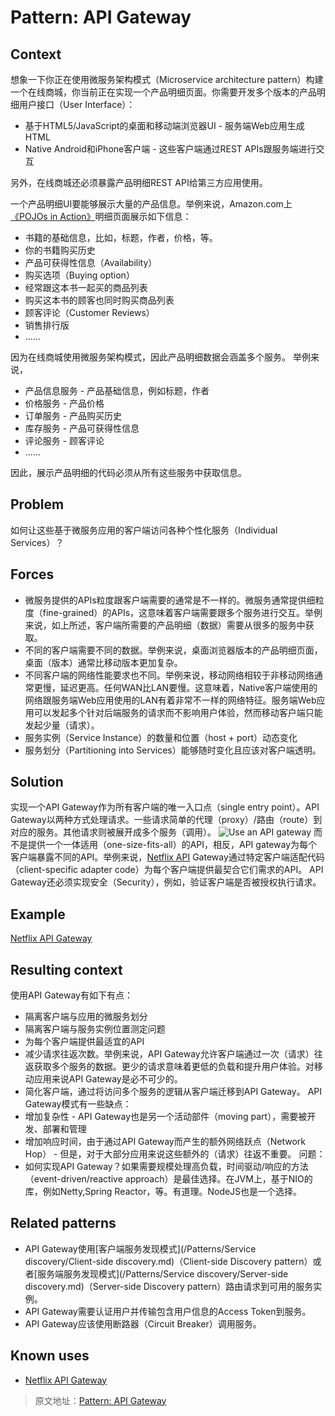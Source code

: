 
# Pattern: API Gateway

## Context

想象一下你正在使用微服务架构模式（Microservice architecture pattern）构建一个在线商城，你当前正在实现一个产品明细页面。你需要开发多个版本的产品明细用户接口（User Interface）：

* 基于HTML5/JavaScript的桌面和移动端浏览器UI - 服务端Web应用生成HTML
* Native Android和iPhone客户端 - 这些客户端通过REST APIs跟服务端进行交互

另外，在线商城还必须暴露产品明细REST API给第三方应用使用。

一个产品明细UI要能够展示大量的产品信息。举例来说，Amazon.com上[《POJOs in Action》](https://www.amazon.com/POJOs-Action-Developing-Applications-Lightweight/dp/1932394583)明细页面展示如下信息：
* 书籍的基础信息，比如，标题，作者，价格，等。
* 你的书籍购买历史
* 产品可获得性信息（Availability）
* 购买选项（Buying option）
* 经常跟这本书一起买的商品列表
* 购买这本书的顾客也同时购买商品列表
* 顾客评论（Customer Reviews）
* 销售排行版
* ......

因为在线商城使用微服务架构模式，因此产品明细数据会涵盖多个服务。
举例来说，
* 产品信息服务 - 产品基础信息，例如标题，作者
* 价格服务 - 产品价格
* 订单服务 - 产品购买历史
* 库存服务 - 产品可获得性信息
* 评论服务 - 顾客评论
* ......

因此，展示产品明细的代码必须从所有这些服务中获取信息。

## Problem
如何让这些基于微服务应用的客户端访问各种个性化服务（Individual Services）？

## Forces
* 微服务提供的APIs粒度跟客户端需要的通常是不一样的。微服务通常提供细粒度（fine-grained）的APIs，这意味着客户端需要跟多个服务进行交互。举例来说，如上所述，客户端所需要的产品明细（数据）需要从很多的服务中获取。
* 不同的客户端需要不同的数据。举例来说，桌面浏览器版本的产品明细页面，桌面（版本）通常比移动版本更加复杂。
* 不同客户端的网络性能要求也不同。举例来说，移动网络相较于非移动网络通常更慢，延迟更高。任何WAN比LAN要慢。这意味着，Native客户端使用的网络跟服务端Web应用使用的LAN有着非常不一样的网络特征。服务端Web应用可以发起多个针对后端服务的请求而不影响用户体验，然而移动客户端只能发起少量（请求）。
* 服务实例（Service Instance）的数量和位置（host + port）动态变化
* 服务划分（Partitioning into Services）能够随时变化且应该对客户端透明。

## Solution
实现一个API Gateway作为所有客户端的唯一入口点（single entry point）。API Gateway以两种方式处理请求。一些请求简单的代理（proxy）/路由（route）到对应的服务。其他请求则被展开成多个服务（调用）。
![Use an API gateway](http://microservices.io/i/apigateway.jpg)
而不是提供一个一体适用（one-size-fits-all）的API，相反，API gateway为每个客户端暴露不同的API。举例来说，[Netflix API](http://techblog.netflix.com/2012/07/embracing-differences-inside-netflix.html) Gateway通过特定客户端适配代码（client-specific adapter code）为每个客户端提供最契合它们需求的API。
API Gateway还必须实现安全（Security），例如，验证客户端是否被授权执行请求。

## Example
[Netflix API Gateway](http://techblog.netflix.com/2013/01/optimizing-netflix-api.html)

## Resulting context
使用API Gateway有如下有点：
* 隔离客户端与应用的微服务划分
* 隔离客户端与服务实例位置测定问题
* 为每个客户端提供最适宜的API
* 减少请求往返次数。举例来说，API Gateway允许客户端通过一次（请求）往返获取多个服务的数据。更少的请求意味着更低的负载和提升用户体验。对移动应用来说API Gateway是必不可少的。
* 简化客户端，通过将访问多个服务的逻辑从客户端迁移到API Gateway。
API Gateway模式有一些缺点：
* 增加复杂性 - API Gateway也是另一个活动部件（moving part），需要被开发、部署和管理
* 增加响应时间，由于通过API Gateway而产生的额外网络跃点（Network Hop） - 但是，对于大部分应用来说这些额外的（请求）往返不重要。
问题：
* 如何实现API Gateway？如果需要规模处理高负载，时间驱动/响应的方法（event-driven/reactive approach）是最佳选择。在JVM上，基于NIO的库，例如Netty,Spring Reactor，等。有道理。NodeJS也是一个选择。

## Related patterns
* API Gateway使用[客户端服务发现模式](/Patterns/Service discovery/Client-side discovery.md)（Client-side Discovery pattern）或者[服务端服务发现模式](/Patterns/Service discovery/Server-side discovery.md)（Server-side Discovery pattern）路由请求到可用的服务实例。
* API Gateway需要认证用户并传输包含用户信息的Access Token到服务。
* API Gateway应该使用断路器（Circuit Breaker）调用服务。

## Known uses
* [Netflix API Gateway](http://techblog.netflix.com/2012/07/embracing-differences-inside-netflix.html)

> 原文地址：[Pattern: API Gateway](http://microservices.io/patterns/apigateway.html)
